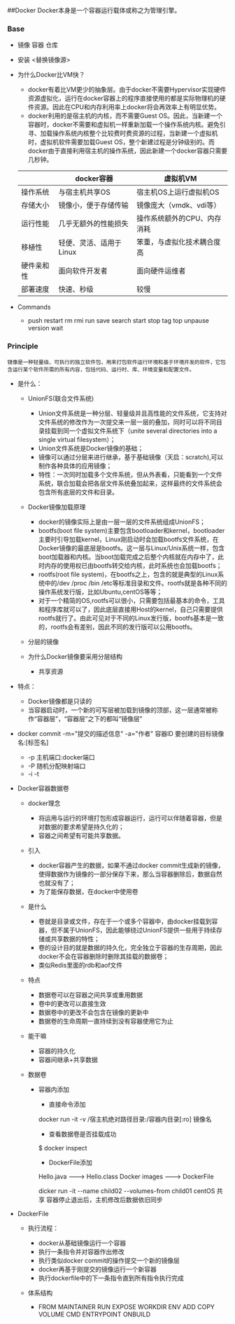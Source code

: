 ##Docker
    Docker本身是一个容器运行载体或称之为管理引擎。
### Base
  - 镜像 容器 仓库
  - 安装 <替换镜像源>
  - 为什么Docker比VM快？
    
    - docker有着比VM更少的抽象层。由于docker不需要Hypervisor实现硬件资源虚拟化，运行在docker容器上的程序直接使用的都是实际物理机的硬件资源。因此在CPU和内存利用率上docker将会再效率上有明显优势。
    - docker利用的是宿主机的内核，而不需要Guest OS。因此，当新建一个容器时，docker不需要和虚拟机一样重新加载一个操作系统内核。避免引寻、加载操作系统内核整个比较费时费资源的过程，当新建一个虚拟机时，虚拟机软件需要加载Guest OS，整个新建过程是分钟级别的。而docker由于直接利用宿主机的操作系统，因此新建一个docker容器只需要几秒钟。
   
    |   | docker容器|虚拟机VM|
    |---| ------|-------| 
    |操作系统|与宿主机共享OS|宿主机OS上运行虚拟机OS|
    |存储大小|镜像小，便于存储传输|镜像庞大（vmdk、vdi等）|
    |运行性能|几乎无额外的性能损失|操作系统额外的CPU、内存消耗|
    |移植性|轻便、灵活、适用于Linux|笨重，与虚拟化技术耦合度高|
    |硬件亲和性|面向软件开发者|面向硬件运维者|
    |部署速度|快速、秒级|较慢|
  - Commands
    
    - push restart rm rmi run save search start stop tag top unpause version wait 

### Principle
 
    镜像是一种轻量级、可执行的独立软件包，用来打包软件运行环境和基于环境开发的软件，它包含运行某个软件所需的所有内容，包括代码、运行时、库、环境变量和配置文件。
 
 - 是什么：
 
    - UnionFS(联合文件系统)
    
        - Union文件系统是一种分层、轻量级并且高性能的文件系统，它支持对文件系统的修改作为一次提交来一层一层的叠加，同时可以将不同目录挂载到同一个虚拟文件系统下（unite several directories into a single virtual filesystem）；
        - Union文件系统是Docker镜像的基础；
        - 镜像可以通过分层来进行继承，基于基础镜像（天启：scratch),可以制作各种具体的应用镜像；
        - 特性：一次同时加载多个文件系统，但从外表看，只能看到一个文件系统，联合加载会把各层文件系统叠加起来，这样最终的文件系统会包含所有底层的文件和目录。
    
    - Docker镜像加载原理
     
      - docker的镜像实际上是由一层一层的文件系统组成UnionFS；
      - bootfs(boot file system)主要包含bootloader和kernel，bootloader主要时引导加载kernel，Linux刚启动时会加载bootfs文件系统，在Docker镜像的最底层是bootfs。这一层与Linux/Unix系统一样，包含boot加载器和内核。当boot加载完成之后整个内核就在内存中了，此时内存的使用权已由bootfs转交给内核，此时系统也会加载bootfs；
      - rootfs(root file system)，在bootfs之上，包含的就是典型的Linux系统中的/dev /proc /bin /etc等标准目录和文件。rootfs就是各种不同的操作系统发行版，比如Ubuntu,centOS等等；
      - 对于一个精简的OS,rootfs可以很小，只需要包括最基本的命令，工具和程序库就可以了，因此底层直接用Host的kernel，自己只需要提供rootfs就行了。由此可见对于不同的Linux发行版，bootfs基本是一致的，rootfs会有差别，因此不同的发行版可以公用bootfs。  
    
    - 分层的镜像
    
    - 为什么Docker镜像要采用分层结构
        
        - 共享资源
 - 特点：
 
    - Docker镜像都是只读的
    - 当容器启动时，一个新的可写层被加载到镜像的顶部，这一层通常被称作“容器层”，“容器层”之下的都叫“镜像层” 
 
 - docker commit -m="提交的描述信息" -a="作者" 容器ID 要创建的目标镜像名:[标签名]

    - -p 主机端口:docker端口
    - -P 随机分配映射端口
    - -i  -t
 
 - Docker容器数据卷
    
    - docker理念
    
        - 将运用与运行的环境打包形成容器运行，运行可以伴随着容器，但是对数据的要求希望是持久化的；
        - 容器之间希望有可能共享数据。
    
    - 引入
    
        - docker容器产生的数据，如果不通过docker commit生成新的镜像，使得数据作为镜像的一部分保存下来，那么当容器删除后，数据自然也就没有了；
        - 为了能保存数据，在docker中使用卷
     
    - 是什么
        
        - 卷就是目录或文件，存在于一个或多个容器中，由docker挂载到容器，但不属于UnionFS，因此能够绕过UnionFS提供一些用于持续存储或共享数据的特性；
        - 卷的设计目的就是数据的持久化，完全独立于容器的生存周期，因此docker不会在容器删除时删除其挂载的数据卷；
        - 类似Redis里面的rdb和aof文件
        
    - 特点
    
        - 数据卷可以在容器之间共享或重用数据
        - 卷中的更改可以直接生效
        - 数据卷中的更改不会包含在镜像的更新中
        - 数据卷的生命周期一直持续到没有容器使用它为止
        
    - 能干嘛
    
        - 容器的持久化
        - 容器间继承+共享数据
     
    - 数据卷
    
        - 容器内添加
            
            - 直接命令添加
            
            docker run -it -v /宿主机绝对路径目录:/容器内目录[:ro] 镜像名
            
            - 查看数据卷是否挂载成功
            
            $ docker inspect
            
            - DockerFile添加
            
            Hello.java   ---> Hello.class
            Docker images ---> DockerFile
            
            dicker run -it --name child02 --volumes-from child01 centOS 
            共享  容器停止退出后，主机修改后数据依旧同步
       
 - DockerFile
    
    - 执行流程：
    
        - docker从基础镜像运行一个容器
        - 执行一条指令并对容器作出修改
        - 执行类似docker commit的操作提交一个新的镜像层
        - docker再基于刚提交的镜像运行一个新容器
        - 执行dockerfile中的下一条指令直到所有指令执行完成
        
    - 体系结构
    
        - FROM MAINTAINER RUN EXPOSE WORKDIR ENV ADD COPY VOLUME CMD ENTRYPOINT ONBUILD